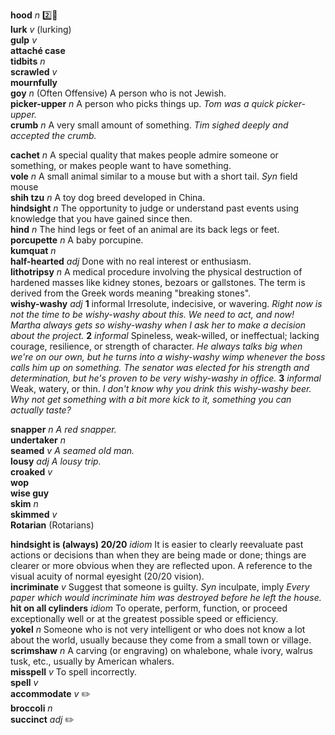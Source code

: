 

__hood__ _n_ :two::hammer:  
__lurk__ _v_ (lurking)  
__gulp__ _v_  
__attaché case__  
__tidbits__ _n_  
__scrawled__ _v_  
__mournfully__  
__goy__ _n_ (Often Offensive) A person who is not Jewish.  
__picker-upper__ _n_ A person who picks things up. _Tom was a quick picker-upper._  
__crumb__ _n_ A very small amount of something. _Tim sighed deeply and accepted the crumb._  

__cachet__ _n_ A special quality that makes people admire someone or something, or makes people want to have something.  
__vole__ _n_ A small animal similar to a mouse but with a short tail. _Syn_ field mouse  
__shih tzu__ _n_ A toy dog breed developed in China.  
__hindsight__ _n_ The opportunity to judge or understand past events using knowledge that you have gained since then.  
__hind__ _n_ The hind legs or feet of an animal are its back legs or feet.  
__porcupette__ _n_ A baby porcupine.  
__kumquat__ _n_  
__half-hearted__ _adj_ Done with no real interest or enthusiasm.  
__lithotripsy__ _n_ A medical procedure involving the physical destruction of hardened masses like kidney stones, bezoars or gallstones. The term is derived from the Greek words meaning "breaking stones".  
__wishy-washy__ _adj_ __1__ informal Irresolute, indecisive, or wavering. _Right now is not the time to be wishy-washy about this. We need to act, and now! Martha always gets so wishy-washy when I ask her to make a decision about the project._ __2__ _informal_ Spineless, weak-willed, or ineffectual; lacking courage, resilience, or strength of character. _He always talks big when we're on our own, but he turns into a wishy-washy wimp whenever the boss calls him up on something. The senator was elected for his strength and determination, but he's proven to be very wishy-washy in office._ __3__ _informal_ Weak, watery, or thin. _I don't know why you drink this wishy-washy beer. Why not get something with a bit more kick to it, something you can actually taste?_  

__snapper__ _n_ _A red snapper._   
__undertaker__ _n_  
__seamed__ _v_ _A seamed old man._  
__lousy__ _adj_ _A lousy trip._  
__croaked__ _v_  
__wop__  
__wise guy__  
__skim__ _n_  
__skimmed__ _v_  
__Rotarian__ (Rotarians)  

__hindsight is (always) 20/20__ _idiom_ It is easier to clearly reevaluate past actions or decisions than when they are being made or done; things are clearer or more obvious when they are reflected upon. A reference to the visual acuity of normal eyesight (20/20 vision).  
__incriminate__ _v_ Suggest that someone is guilty. _Syn_ inculpate, imply _Every paper which would incriminate him was destroyed before he left the house._  
__hit on all cylinders__ _idiom_ To operate, perform, function, or proceed exceptionally well or at the greatest possible speed or efficiency.  
__yokel__ _n_ Someone who is not very intelligent or who does not know a lot about the world, usually because they come from a small town or village.  
__scrimshaw__ _n_ A carving (or engraving) on whalebone, whale ivory, walrus tusk, etc., usually by American whalers.  
__misspell__ _v_ To spell incorrectly.  
__spell__ _v_  
__accommodate__ _v_ :pencil2:  
__broccoli__ _n_  
__succinct__ _adj_ :pencil2:  
